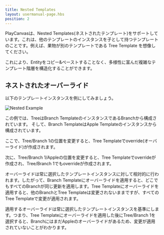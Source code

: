 ```yaml
---
title: Nested Templates
layout: usermanual-page.hbs
position: 2
---
```


PlayCanvasは、Nested Templates(ネストされたテンプレート)をサポートしています。これは、他のテンプレートのインスタンスを子として持つテンプレートのことです。例えば、果物が別のテンプレートである Tree Template を想像してください。

これにより、Entityをコピー&ペーストすることなく、多様性に富んだ複雑なテンプレート階層を構造化することができます。

## ネストされたオーバーライド

以下のテンプレートインスタンスを例にしてみましょう。

![Nested Example][1]

この例では、TreeはBranch TemplateのインスタンスであるBranchから構成されています。 そして、Branch TemplateはApple Templateのインスタンスから構成されています。

ここで、Tree/Branch 1の位置を変更すると、Tree Templateでoverride(オーバーライド)が作成されます。

次に、Tree/Branch 1/Appleの位置を変更すると、Tree Templateでoverrideが作成され、Tree/Branch 1でもoverrideが作成されます。

オーバーライドは常に選択したテンプレートインスタンスに対して相対的に行われます。したがって、Branch Templateにオーバーライドを適用すると、どこでもすべてのBranchが同じ更新を適用します。Tree Templateにオーバーライドを適用すると、他のBranchとTree Templateは変更されないままですが、すべてのTree Templateで変更が適用されます。

適用するオーバーライドは常に選択したテンプレートインスタンスを基準にします。つまり、Tree Templateにオーバーライドを適用した後にTree/Branch 1を選択すると、BranchにはまだAppleのオーバーライドがあるため、変更が適用されていないことがわかります。

[1]: /images/user-manual/templates/nested.png
